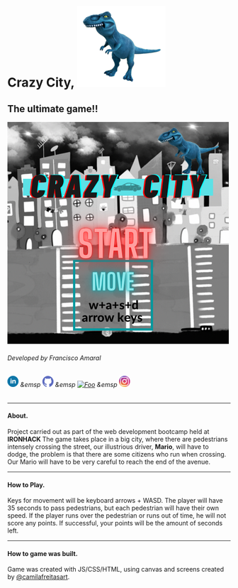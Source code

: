 # Crazy City, ![dinoFanho](/socialIcons/dinoFanho.png)

## The ultimate game!!



![startScreen](/images/startScreen.PNG)

###### Developed by Francisco Amaral

######   [![Foo](/iloveimg-resized/linkedin.png)](https://www.linkedin.com/in/francisco-amaral-3b2490163/) &emsp [![Foo](/iloveimg-resized/github.png)](https://github.com/franciscoamaral0) &emsp [![Foo](/Users/utilizador/Desktop/firstProjectGame-CCGame/iloveimg-resized/facebook.png)](https://www.facebook.com/franciscogurgel777) &emsp [![Foo](/iloveimg-resized/NicePng_oregon-outline-png_3563301.png)](https://www.instagram.com/franciscogurgel)   

--------------------------------------------------------------------

#### About.

Project carried out as part of the web development bootcamp held at <b>IRONHACK </b> The game takes place in a big city, where there are pedestrians intensely crossing the street, our illustrious driver, <b>Mario</b>, will have to dodge, the problem is that there are some citizens who run when crossing. Our Mario will have to be very careful to reach the end of the avenue.

---------------

#### How to Play.

Keys for movement will be keyboard arrows + WASD. The player will have 35 seconds to pass pedestrians, but each pedestrian will have their own speed. If the player runs over the pedestrian or runs out of time, he will not score any points. If successful, your points will be the amount of seconds left.

------------------------

#### How to game was built.

Game was created with JS/CSS/HTML, using canvas and screens created by [@camilafreitasart](https://www.instagram.com/camilafreitasart/).

